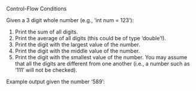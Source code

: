 Control-Flow
Conditions
<!-- Exercise 1
In some country, a year which is divisible by 4 is an election year. 
For example, the years 8 and 2016 are election years, while the year 2017 is not. 
In addition, only citizens who are 18 years or older are allowed to vote. 
Given a year and an age, 
print to the screen "Allowed" if it is an election year
 and the person is allowed to vote, and "Not allowed" otherwise. -->

<!-- Exercise 2
Given a whole number: 
1. Check if the number is even/odd and print the answer to the screen. 
2. Print whether the number is bigger than 500. 
3. Print whether the number is smaller than 400. 

Example output with the number '589':


<!-- Exercise 3 -->
Given a 3 digit whole number (e.g., ‘int num = 123’): 
1. Print the sum of all digits. 
2. Print the average of all digits (this could be of type ‘double’!). 
3. Print the digit with the largest value of the number. 
4. Print the digit with the middle value of the number. 
5. Print the digit with the smallest value of the number. 
You may assume that all the digits are different from one another (i.e., a number such as ‘111’ will not be checked).

Example output given the number ‘589’:  

